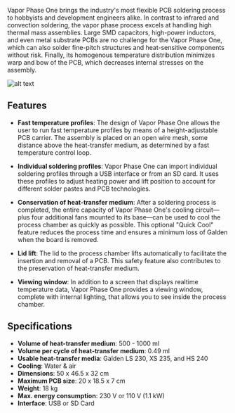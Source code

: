 Vapor Phase One brings the industry's most flexible PCB soldering process to hobbyists and development engineers alike. In contrast to infrared and convection soldering, the vapor phase process excels at handling high thermal mass assemblies. Large SMD capacitors, high-power inductors, and even metal substrate PCBs are no challenge for the Vapor Phase One, which can also solder fine-pitch structures and heat-sensitive components without risk. Finally, its homogenous temperature distribution minimizes warp and bow of the PCB, which decreases internal stresses on the assembly.

![alt text](https://https://beta.pcb-arts.com/vpo-full.dbef7fe7.jpg)

## Features

- **Fast temperature profiles**: The design of Vapor Phase One allows
  the user to run fast temperature profiles by means of a
  height-adjustable PCB carrier. The assembly is placed on an open
  wire mesh, some distance above the heat-transfer medium, as
  determined by a fast temperature control loop.

- **Individual soldering profiles**: Vapor Phase One can import
  individual soldering profiles through a USB interface or from an SD
  card. It uses these profiles to adjust heating power and lift
  position to account for different solder pastes and PCB
  technologies.

- **Conservation of heat-transfer medium**: After a soldering process
  is completed, the entire capacity of Vapor Phase One's cooling
  circuit—plus four additional fans mounted to its base—can be used to
  cool the process chamber as quickly as possible. This optional
  "Quick Cool" feature reduces the process time and ensures a minimum
  loss of Galden when the board is removed.

- **Lid lift**: The lid to the process chamber lifts automatically to
  facilitate the insertion and removal of a PCB. This safety feature
  also contributes to the preservation of heat-transfer medium.

- **Viewing window**: In addition to a screen that displays realtime
  temperature data, Vapor Phase One provides a viewing window,
  complete with internal lighting, that allows you to see inside the
  process chamber.

## Specifications

- **Volume of heat-transfer medium**: 500 - 1000 ml
- **Volume per cycle of heat-transfer medium**: 0.49 ml
- **Usable heat-transfer media**: Galden LS 230, XS 235, and HS 240
- **Cooling**: Water & air
- **Dimensions**: 50 x 46.5 x 32 cm
- **Maximum PCB size**: 20 x 18.5 x 7 cm
- **Weight**: 18 kg
- **Max. energy consumption**: 230 V or 110 V (1.1 kW)
- **Interface**: USB or SD Card

